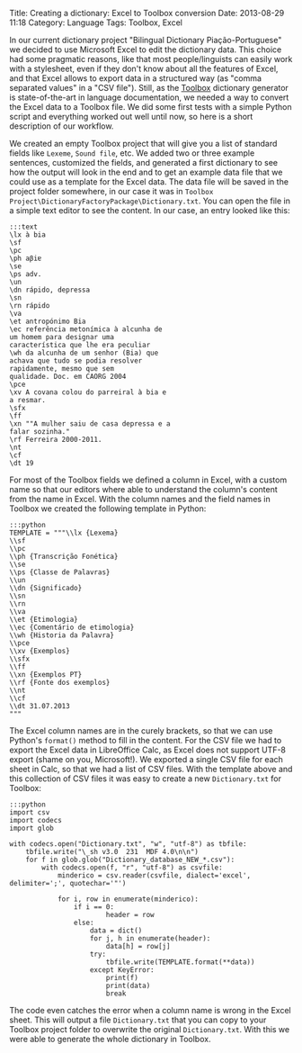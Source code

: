 Title: Creating a dictionary: Excel to Toolbox conversion
Date: 2013-08-29 11:18
Category: Language
Tags: Toolbox, Excel

In our current dictionary project "Bilingual Dictionary Piação-Portuguese" we
decided to use Microsoft Excel to edit the dictionary data. This choice had
some pragmatic reasons, like that most people/linguists can easily work with a
stylesheet, even if they don't know about all the features of Excel, and that
Excel allows to export data in a structured way (as "comma separated values" in
a "CSV file"). Still, as the [Toolbox](http://www-01.sil.org/computing/toolbox/)
dictionary generator is state-of-the-art in language documentation, we needed a
way to convert the Excel data to a Toolbox file. We did some first tests with
a simple Python script and everything worked out well until now, so here is a
short description of our workflow.

We created an empty Toolbox project that will give you a list of standard fields
like `Lexeme`, `Sound file`, etc. We added two or three example sentences,
customized the fields, and generated a first dictionary to see how the output
will look in the end and to get an example data file that we could use as a
template for the Excel data. The data file will be saved in the project folder
somewhere, in our case it was in
`Toolbox Project\DictionaryFactoryPackage\Dictionary.txt`. You can open the
file in a simple text editor to see the content. In our case, an entry looked
like this:

    :::text
    \lx à bia
    \sf
    \pc
    \ph aβiɐ
    \se
    \ps adv.
    \un
    \dn rápido, depressa
    \sn
    \rn rápido
    \va
    \et antropónimo Bia
    \ec referência metonímica à alcunha de
    um homem para designar uma
    característica que lhe era peculiar
    \wh da alcunha de um senhor (Bia) que
    achava que tudo se podia resolver
    rapidamente, mesmo que sem
    qualidade. Doc. em CAORG 2004
    \pce
    \xv A covana colou do parreiral à bia e
    a resmar.
    \sfx
    \ff
    \xn ""A mulher saiu de casa depressa e a
    falar sozinha."
    \rf Ferreira 2000-2011. 
    \nt
    \cf
    \dt 19

For most of the Toolbox fields we defined a column in Excel, with a custom name
so that our editors where able to understand the column's content from the name
in Excel. With the column names and the field names in Toolbox we created the
following template in Python:

    :::python
    TEMPLATE = """\\lx {Lexema}
    \\sf 
    \\pc 
    \\ph {Transcrição Fonética}
    \\se
    \\ps {Classe de Palavras}
    \\un
    \\dn {Significado}
    \\sn
    \\rn 
    \\va
    \\et {Etimologia}
    \\ec {Comentário de etimologia}
    \\wh {Historia da Palavra}
    \\pce
    \\xv {Exemplos}
    \\sfx
    \\ff
    \\xn {Exemplos PT}
    \\rf {Fonte dos exemplos}
    \\nt
    \\cf
    \\dt 31.07.2013
    """

The Excel column names are in the curely brackets, so that we can use Python's
`format()` method to fill in the content. For the CSV file we had to export the
Excel data in LibreOffice Calc, as Excel does not support UTF-8 export (shame
on you, Microsoft!). We exported a single CSV file for each sheet in Calc,
so that we had a list of CSV files. With the template above and this collection
of CSV files it was easy to create a new `Dictionary.txt` for Toolbox:

    :::python
    import csv
    import codecs
    import glob

    with codecs.open("Dictionary.txt", "w", "utf-8") as tbfile:
        tbfile.write("\_sh v3.0  231  MDF 4.0\n\n")
        for f in glob.glob("Dictionary_database_NEW_*.csv"):
            with codecs.open(f, "r", "utf-8") as csvfile:
                minderico = csv.reader(csvfile, dialect='excel', delimiter=';', quotechar='"')

                for i, row in enumerate(minderico):
                    if i == 0:
                            header = row
                    else:
                        data = dict()
                        for j, h in enumerate(header):
                            data[h] = row[j]
                        try:
                            tbfile.write(TEMPLATE.format(**data))
                        except KeyError:
                            print(f)
                            print(data)
                            break


The code even catches the error when a column name is wrong in the Excel sheet.
This will output a file `Dictionary.txt` that you can copy to your Toolbox
project folder to overwrite the original `Dictionary.txt`. With this we were
able to generate the whole dictionary in Toolbox.